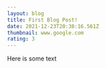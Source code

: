 ```yaml
---
layout: blog
title: First Blog Post!
date: 2021-12-23T20:38:16.561Z
thumbnail: www.google.com
rating: 3
---
```

Here is some text